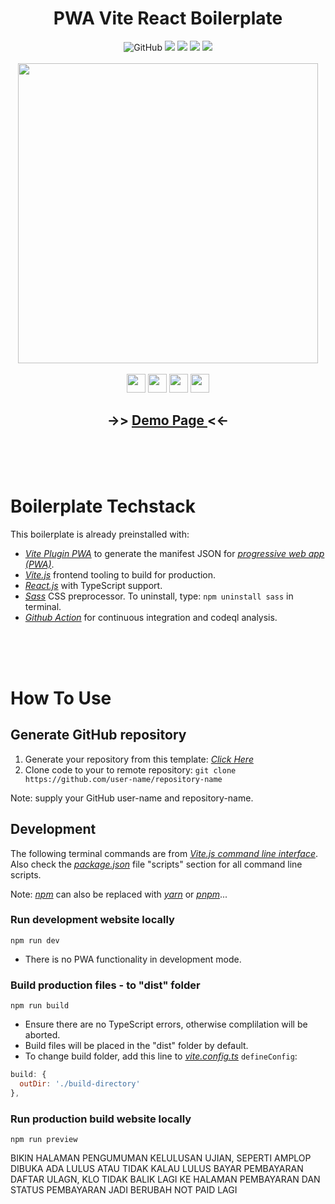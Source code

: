 <h1 align="center">
PWA Vite React Boilerplate
</h1>

<div flex align="center">
<img alt="GitHub" src="https://img.shields.io/github/license/menglinmaker/PWA-Vite-React-Boilerplate?style=flat-square">
<img src="https://img.shields.io/github/languages/code-size/menglinmaker/PWA-Vite-React-Boilerplate?style=flat-square">
<img src="https://img.shields.io/github/workflow/status/menglinmaker/PWA-Vite-React-Boilerplate/Continuous Integration?style=flat-square">
<img src="https://img.shields.io/website?down_color=red&down_message=offline&up_color=success&up_message=online&url=https://menglinmaker-midi-virtual-piano.netlify.app/&style=flat-square">
<img src="https://img.shields.io/github/forks/menglinmaker/PWA-Vite-React-Boilerplate?label=forks&style=flat-square">
</div>

<div>&nbsp</div>
<div align='center'>
<a href='https://pwa-vite-react-boilerplate.netlify.app/'>
<img width='480' src='https://user-images.githubusercontent.com/39476147/184496091-35faa26b-4591-45bc-90cb-6a215f600e2d.png'/>
</a>
</div>
<div>&nbsp</div>

<div flex align='center'>
<img height=30 src="https://img.shields.io/badge/Vite-B73BFE?style=for-the-badge&logo=vite&logoColor=FFD62E" />
<img height=30 src="https://img.shields.io/badge/React-20232a?style=for-the-badge&logo=react&logoColor=61DAFB" />
<img height=30 src="https://img.shields.io/badge/Sass-CC6699?style=for-the-badge&logo=sass&logoColor=white" />
<img height=30 src="https://img.shields.io/badge/GitHub_Actions-2088FF?style=for-the-badge&logo=github-actions&logoColor=white" />
</div>

<h2 align='center'> ->> <a href='https://pwa-vite-react-boilerplate.netlify.app/'> Demo Page </a> <<- </h2>

<div>&nbsp</div><div>&nbsp</div><div>&nbsp</div>

# Boilerplate Techstack

This boilerplate is already preinstalled with:

- _[Vite Plugin PWA](https://vite-plugin-pwa.netlify.app/)_ to generate the manifest JSON for _[progressive web app (PWA)](https://developer.mozilla.org/en-US/docs/Web/Progressive_web_apps)_.
- _[Vite.js](https://vitejs.dev/)_ frontend tooling to build for production.
- _[React.js](https://reactjs.org/)_ with TypeScript support.
- _[Sass](https://sass-lang.com/)_ CSS preprocessor. To uninstall, type: `npm uninstall sass` in terminal.
- _[Github Action](https://docs.github.com/en/actions/learn-github-actions/understanding-github-actions)_ for continuous integration and codeql analysis.

<div>&nbsp</div><div>&nbsp</div><div>&nbsp</div>

# How To Use

## Generate GitHub repository

1. Generate your repository from this template: _[Click Here](https://github.com/MengLinMaker/PWA-Vite-React-Boilerplate/generate)_
2. Clone code to your to remote repository: `git clone https://github.com/user-name/repository-name`

Note: supply your GitHub user-name and repository-name.

## Development

The following terminal commands are from _[Vite.js command line interface](https://vitejs.dev/guide/#command-line-interface)_. Also check the _[package.json](https://github.com/MengLinMaker/PWA-Vite-React-Boilerplate/blob/main/package.json)_ file "scripts" section for all command line scripts.

Note: _[npm](https://www.npmjs.com/)_ can also be replaced with _[yarn](https://yarnpkg.com/)_ or _[pnpm](https://pnpm.io/)_...

### Run development website locally

```
npm run dev
```

- There is no PWA functionality in development mode.

### Build production files - to "dist" folder

```
npm run build
```

- Ensure there are no TypeScript errors, otherwise complilation will be aborted.
- Build files will be placed in the "dist" folder by default.
- To change build folder, add this line to _[vite.config.ts](https://github.com/MengLinMaker/PWA-Vite-React-Boilerplate/blob/main/vite.config.ts)_ `defineConfig`:

```javascript
build: {
  outDir: './build-directory'
},
```

### Run production build website locally

```
npm run preview
```

BIKIN HALAMAN PENGUMUMAN KELULUSAN UJIAN, SEPERTI AMPLOP DIBUKA ADA LULUS ATAU TIDAK KALAU LULUS BAYAR PEMBAYARAN DAFTAR ULAGN, KLO TIDAK BALIK LAGI KE HALAMAN PEMBAYARAN DAN STATUS PEMBAYARAN JADI BERUBAH NOT PAID LAGI
